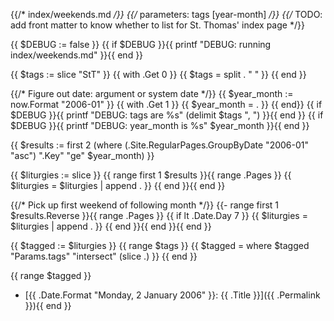 {{/* index/weekends.md */}}
{{/* parameters: tags [year-month] */}}
{{/* TODO: add front matter to know whether to list for St. Thomas' index page */}}

{{ $DEBUG := false }}
{{ if $DEBUG }}{{ printf "DEBUG: running index/weekends.md"  }}{{ end }}

{{ $tags := slice "StT" }}
{{ with .Get 0 }}
  {{ $tags = split . " " }}
{{ end }}

{{/* Figure out date: argument or system date */}}
{{ $year_month := now.Format "2006-01" }}
{{ with .Get 1 }}
  {{ $year_month = . }}
{{ end}}
{{ if $DEBUG }}{{ printf "DEBUG: tags are %s" (delimit $tags ", ") }}{{ end }}
{{ if $DEBUG }}{{ printf "DEBUG: year_month is %s" $year_month }}{{ end }}

{{ $results := first 2 (where (.Site.RegularPages.GroupByDate  "2006-01" "asc") ".Key" "ge" $year_month) }}

{{ $liturgies := slice }}
{{ range first 1 $results }}{{ range .Pages }}
{{ $liturgies = $liturgies | append . }}
{{ end }}{{ end }}

{{/* Pick up first weekend of following month */}}
{{- range first 1 $results.Reverse }}{{ range .Pages }}
{{ if lt .Date.Day 7 }}
{{ $liturgies = $liturgies | append . }}
{{ end }}{{ end }}{{ end }}

{{ $tagged := $liturgies }}
{{ range $tags }}
  	{{ $tagged = where $tagged "Params.tags" "intersect" (slice .) }}
{{ end }}

{{ range $tagged }}
- [{{ .Date.Format "Monday, 2 January 2006" }}: {{ .Title }}]({{ .Permalink }}){{ end }}

